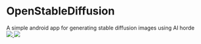 # OpenStableDiffusion
A simple android app for generating stable diffusion images using AI horde <br>
<a href="https://play.google.com/store/apps/details?id=com.openstablediffusion">
<img src="https://lh3.googleusercontent.com/q1k2l5CwMV31JdDXcpN4Ey7O43PxnjAuZBTmcHEwQxVuv_2wCE2gAAQMWxwNUC2FYEOnYgFPOpw6kmHJWuEGeIBLTj9CuxcOEeU8UXyzWJq4NJM3lg=s0">
</a>
<a href="https://f-droid.org/en/packages/com.openstablediffusion/">
<img src="https://fdroid.gitlab.io/artwork/badge/get-it-on.png">
</a>
